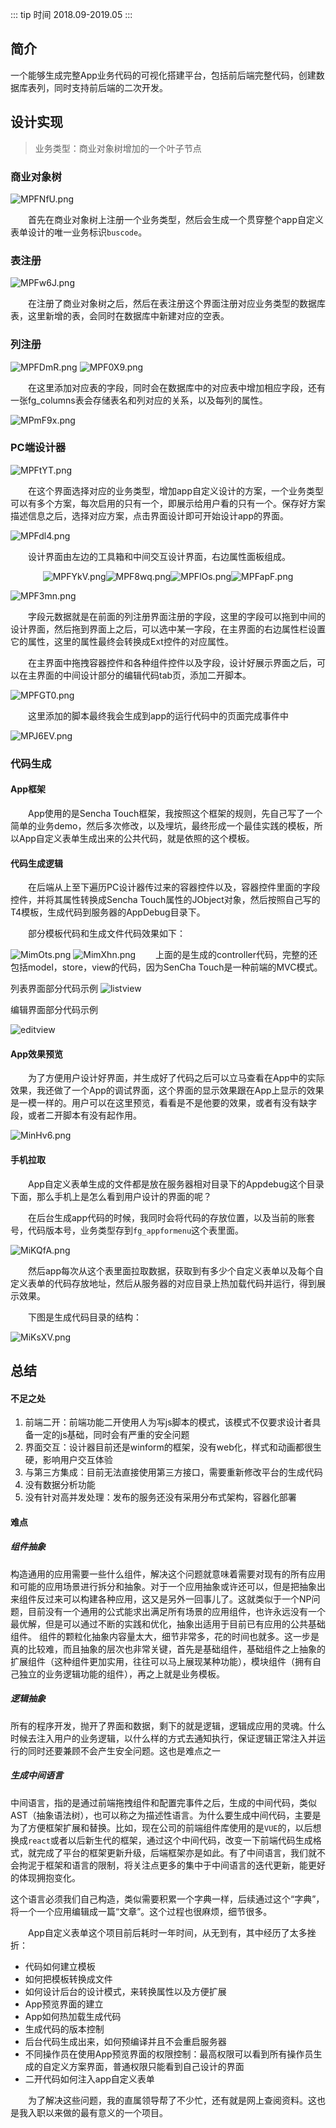 ::: tip 时间
2018.09-2019.05
:::

## 简介

一个能够生成完整App业务代码的可视化搭建平台，包括前后端完整代码，创建数据库表列，同时支持前后端的二次开发。

## 设计实现

>业务类型：商业对象树增加的一个叶子节点

### 商业对象树

<img src="https://user-gold-cdn.xitu.io/2019/11/6/16e40a841d4b695a?w=870&h=453&f=png&s=35773" alt="MPFNfU.png" border="0" />

&emsp;&emsp;首先在商业对象树上注册一个业务类型，然后会生成一个贯穿整个app自定义表单设计的唯一业务标识`buscode`。

### 表注册

<img src="https://user-gold-cdn.xitu.io/2019/11/6/16e40a84613de58c?w=1427&h=456&f=png&s=31538" alt="MPFw6J.png" border="0" />

&emsp;&emsp;在注册了商业对象树之后，然后在表注册这个界面注册对应业务类型的数据库表，这里新增的表，会同时在数据库中新建对应的空表。

### 列注册

<img src="https://user-gold-cdn.xitu.io/2019/11/6/16e40a8430f2e65b?w=1586&h=720&f=png&s=89386" alt="MPFDmR.png" border="0" />

<img src="https://user-gold-cdn.xitu.io/2019/11/6/16e40a844da5da0c?w=1407&h=750&f=png&s=87533" alt="MPF0X9.png" border="0" />

&emsp;&emsp;在这里添加对应表的字段，同时会在数据库中的对应表中增加相应字段，还有一张fg_columns表会存储表名和列对应的关系，以及每列的属性。

<img src="https://user-gold-cdn.xitu.io/2019/11/6/16e40a8422f33f48?w=1906&h=202&f=png&s=48556" alt="MPmF9x.png" border="0" />

### PC端设计器

<img src="https://user-gold-cdn.xitu.io/2019/11/6/16e40a844d2c9220?w=1327&h=502&f=png&s=35978" alt="MPFtYT.png" border="0" />

&emsp;&emsp;在这个界面选择对应的业务类型，增加app自定义设计的方案，一个业务类型可以有多个方案，每次启用的只有一个，即展示给用户看的只有一个。保存好方案描述信息之后，选择对应方案，点击界面设计即可开始设计app的界面。

<img src="https://user-gold-cdn.xitu.io/2019/11/6/16e40a866b837ccc?w=1613&h=932&f=png&s=129914" alt="MPFdl4.png" border="0" />

&emsp;&emsp;设计界面由左边的工具箱和中间交互设计界面，右边属性面板组成。

<div style='display:flex;justify-content:center'>
   <img style='flex-grow:0' src="https://user-gold-cdn.xitu.io/2019/11/6/16e40a8626208f83?w=213&h=211&f=png&s=7510" alt="MPFYkV.png" border="0" /> 
    <img style='flex-grow:0' src="https://user-gold-cdn.xitu.io/2019/11/6/16e40a8618646b40?w=206&h=234&f=png&s=5749" alt="MPF8wq.png" border="0" />
    <img src="https://user-gold-cdn.xitu.io/2019/11/6/16e40a865753aae4?w=199&h=169&f=png&s=4546" alt="MPFlOs.png" border="0" style='flex-grow:0'/>
    <img src="https://user-gold-cdn.xitu.io/2019/11/6/16e40a8611f4ccdc?w=223&h=176&f=png&s=4891" alt="MPFapF.png" border="0" style='flex-grow:0' />
</div>

![MPF3mn.png](https://user-gold-cdn.xitu.io/2019/11/6/16e40a86adab5de2?w=210&h=716&f=png&s=30393)



&emsp;&emsp;字段元数据就是在前面的列注册界面注册的字段，这里的字段可以拖到中间的设计界面，然后拖到界面上之后，可以选中某一字段，在主界面的右边属性栏设置它的属性，这里的属性最终会转换成Ext控件的对应属性。

&emsp;&emsp;在主界面中拖拽容器控件和各种组件控件以及字段，设计好展示界面之后，可以在主界面的中间设计部分的编辑代码tab页，添加二开脚本。

<img src="https://user-gold-cdn.xitu.io/2019/11/6/16e40a86f0b0d9ec?w=585&h=217&f=png&s=15211" alt="MPFGT0.png" border="0" />

&emsp;&emsp;这里添加的脚本最终我会生成到app的运行代码中的页面完成事件中

<img src="https://user-gold-cdn.xitu.io/2019/11/6/16e40a86f3263c08?w=591&h=253&f=png&s=24464" alt="MPJ6EV.png" border="0" />

### 代码生成

#### App框架

&emsp;&emsp;App使用的是Sencha Touch框架，我按照这个框架的规则，先自己写了一个简单的业务demo，然后多次修改，以及埋坑，最终形成一个最佳实践的模板，所以App自定义表单生成出来的公共代码，就是依照的这个模板。

#### 代码生成逻辑 

&emsp;&emsp;在后端从上至下遍历PC设计器传过来的容器控件以及，容器控件里面的字段控件，并将其属性转换成Sencha Touch属性的JObject对象，然后按照自己写的T4模板，生成代码到服务器的AppDebug目录下。

&emsp;&emsp;部分模板代码和生成文件代码效果如下：

<img src="https://user-gold-cdn.xitu.io/2019/11/6/16e40a87c6bfd58e?w=653&h=697&f=png&s=50187" alt="MimOts.png" border="0">

<img src="https://user-gold-cdn.xitu.io/2019/11/6/16e40a86f2ee7f82?w=790&h=941&f=png&s=80499" alt="MimXhn.png" border="0">
&emsp;&emsp;上面的是生成的controller代码，完整的还包括model，store，view的代码，因为SenCha Touch是一种前端的MVC模式。

列表界面部分代码示例
<img src="https://user-gold-cdn.xitu.io/2020/4/3/1713dffb82fe8edc?w=1522&h=1930&f=png&s=275092" alt="listview" border="0">

编辑界面部分代码示例

<img src="https://user-gold-cdn.xitu.io/2020/4/3/1713dffba94b949d?w=720&h=1942&f=png&s=191636" alt="editview" border="0">

#### App效果预览

&emsp;&emsp;为了方便用户设计好界面，并生成好了代码之后可以立马查看在App中的实际效果，我还做了一个App的调试界面，这个界面的显示效果跟在App上显示的效果是一模一样的。用户可以在这里预览，看看是不是他要的效果，或者有没有缺字段，或者二开脚本有没有起作用。

<img src="https://user-gold-cdn.xitu.io/2019/11/6/16e40a872be12e88?w=447&h=837&f=png&s=32271" alt="MinHv6.png" border="0" />

#### 手机拉取

&emsp;&emsp;App自定义表单生成的文件都是放在服务器相对目录下的Appdebug这个目录下面，那么手机上是怎么看到用户设计的界面的呢？

&emsp;&emsp;在后台生成app代码的时候，我同时会将代码的存放位置，以及当前的账套号，代码版本号，业务类型存到`fg_appformenu`这个表里面。

<img src="https://user-gold-cdn.xitu.io/2019/11/6/16e40a87b979e1f6?w=1333&h=103&f=png&s=20988" alt="MiKQfA.png" border="0" />

&emsp;&emsp;然后app每次从这个表里面拉取数据，获取到有多少个自定义表单以及每个自定义表单的代码存放地址，然后从服务器的对应目录上热加载代码并运行，得到展示效果。

&emsp;&emsp;下图是生成代码目录的结构：

<img src="https://user-gold-cdn.xitu.io/2019/11/6/16e40a87c3a526f1?w=650&h=24&f=png&s=4471" alt="MiKsXV.png" border="0" />

## 总结

#### 不足之处

1. 前端二开：前端功能二开使用人为写js脚本的模式，该模式不仅要求设计者具备一定的js基础，同时会有严重的安全问题
2. 界面交互：设计器目前还是winform的框架，没有web化，样式和动画都很生硬，影响用户交互体验
3. 与第三方集成：目前无法直接使用第三方接口，需要重新修改平台的生成代码
4. 没有数据分析功能
5. 没有针对高并发处理：发布的服务还没有采用分布式架构，容器化部署

#### 难点

##### 组件抽象

构造通用的应用需要一些什么组件，解决这个问题就意味着需要对现有的所有应用和可能的应用场景进行拆分和抽象。对于一个应用抽象或许还可以，但是把抽象出来组件反过来可以构建各种应用，这又是另外一回事儿了。这就类似于一个NP问题，目前没有一个通用的公式能求出满足所有场景的应用组件，也许永远没有一个最优解，但是可以通过不断的实践和优化，抽象出适用于目前已有应用的公共基础组件。
组件的颗粒化抽象内容量太大，细节非常多，花的时间也就多。这一步是真的比较难，而且抽象的层次也非常关键，首先是基础组件，基础组件之上抽象的扩展组件（这种组件更加实用，往往可以马上展现某种功能），模块组件（拥有自己独立的业务逻辑功能的组件），再之上就是业务模板。

##### 逻辑抽象

所有的程序开发，抛开了界面和数据，剩下的就是逻辑，逻辑成应用的灵魂。什么时候去注入用户的业务逻辑，以什么样的方式去通知执行，保证逻辑正常注入并运行的同时还要兼顾不会产生安全问题。这也是难点之一

##### 生成中间语言

中间语言，指的是通过前端拖拽组件和配置完事件之后，生成的中间代码，类似AST（抽象语法树），也可以称之为描述性语言。为什么要生成中间代码，主要是为了方便框架扩展和替换。比如，现在公司的前端组件库使用的是`VUE`的，以后想换成`react`或者以后新生代的框架，通过这个中间代码，改变一下前端代码生成格式，就完成了平台的框架更新升级，后端框架亦是如此。有了中间语言，我们就不会拘泥于框架和语言的限制，将关注点更多的集中于中间语言的迭代更新，能更好的体现拥抱变化。

这个语言必须我们自己构造，类似需要积累一个字典一样，后续通过这个“字典”，将一个一个应用编辑成一篇“文章”。这个过程也很麻烦，细节很多。

&emsp;&emsp;App自定义表单这个项目前后耗时一年时间，从无到有，其中经历了太多挫折：

- 代码如何建立模板
- 如何把模板转换成文件
- 如何设计后台的设计模式，来转换属性以及方便扩展
- App预览界面的建立
- App如何热加载生成代码
- 生成代码的版本控制
- 后台代码生成出来，如何预编译并且不会重启服务器
- 不同操作员在使用App预览界面的权限控制：最高权限可以看到所有操作员生成的自定义方案界面，普通权限只能看到自己设计的界面
- 二开代码如何注入app自定义表单

&emsp;&emsp;为了解决这些问题，我的直属领导帮了不少忙，还有就是网上查阅资料。这也是我入职以来做的最有意义的一个项目。